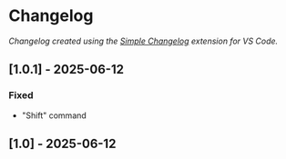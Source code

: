 # Changelog

*Changelog created using the [Simple Changelog](https://marketplace.visualstudio.com/items?itemName=tobiaswaelde.vscode-simple-changelog) extension for VS Code.*

## [1.0.1] - 2025-06-12
### Fixed
- "Shift" command


## [1.0] - 2025-06-12